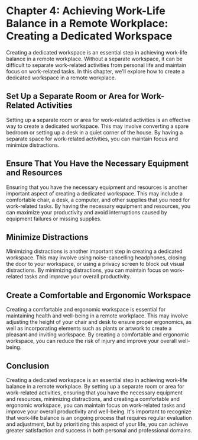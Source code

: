 Chapter 4: Achieving Work-Life Balance in a Remote Workplace: Creating a Dedicated Workspace
============================================================================================

Creating a dedicated workspace is an essential step in achieving work-life balance in a remote workplace. Without a separate workspace, it can be difficult to separate work-related activities from personal life and maintain focus on work-related tasks. In this chapter, we'll explore how to create a dedicated workspace in a remote workplace.

Set Up a Separate Room or Area for Work-Related Activities
----------------------------------------------------------

Setting up a separate room or area for work-related activities is an effective way to create a dedicated workspace. This may involve converting a spare bedroom or setting up a desk in a quiet corner of the house. By having a separate space for work-related activities, you can maintain focus and minimize distractions.

Ensure That You Have the Necessary Equipment and Resources
----------------------------------------------------------

Ensuring that you have the necessary equipment and resources is another important aspect of creating a dedicated workspace. This may include a comfortable chair, a desk, a computer, and other supplies that you need for work-related tasks. By having the necessary equipment and resources, you can maximize your productivity and avoid interruptions caused by equipment failures or missing supplies.

Minimize Distractions
---------------------

Minimizing distractions is another important step in creating a dedicated workspace. This may involve using noise-cancelling headphones, closing the door to your workspace, or using a privacy screen to block out visual distractions. By minimizing distractions, you can maintain focus on work-related tasks and improve your overall productivity.

Create a Comfortable and Ergonomic Workspace
--------------------------------------------

Creating a comfortable and ergonomic workspace is essential for maintaining health and well-being in a remote workplace. This may involve adjusting the height of your chair and desk to ensure proper ergonomics, as well as incorporating elements such as plants or artwork to create a pleasant and inviting workspace. By creating a comfortable and ergonomic workspace, you can reduce the risk of injury and improve your overall well-being.

Conclusion
----------

Creating a dedicated workspace is an essential step in achieving work-life balance in a remote workplace. By setting up a separate room or area for work-related activities, ensuring that you have the necessary equipment and resources, minimizing distractions, and creating a comfortable and ergonomic workspace, you can maintain focus on work-related tasks and improve your overall productivity and well-being. It's important to recognize that work-life balance is an ongoing process that requires regular evaluation and adjustment, but by prioritizing this aspect of your life, you can achieve greater satisfaction and success in both personal and professional domains.
